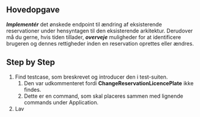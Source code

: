 ﻿## Hovedopgave
***Implementér*** det ønskede endpoint til ændring af eksisterende reservationer under hensyntagen til den eksisterende arkitektur.
Derudover må du gerne, hvis tiden tillader, ***overveje*** muligheder for at identificere brugeren og dennes rettigheder inden en reservation oprettes eller ændres.

## Step by Step

1. Find testcase, som breskrevet og introducer den i test-suiten.
   1. Den var udkommenteret fordi **ChangeReservationLicencePlate** ikke findes.
   2. Dette er en command, som skal placeres sammen med lignende commands under Application.
2. Lav 